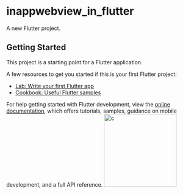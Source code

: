 # inappwebview_in_flutter

A new Flutter project.

## Getting Started

This project is a starting point for a Flutter application.

A few resources to get you started if this is your first Flutter project:

- [Lab: Write your first Flutter app](https://docs.flutter.dev/get-started/codelab)
- [Cookbook: Useful Flutter samples](https://docs.flutter.dev/cookbook)

For help getting started with Flutter development, view the
[online documentation](https://docs.flutter.dev/), which offers tutorials,
samples, guidance on mobile development, and a full API reference.
<img width="190" alt="c" src="https://user-images.githubusercontent.com/116253518/229285935-fe0dbea5-40ff-4ad8-89a4-ffa603b3eaff.png">

